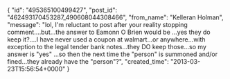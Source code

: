  {
   "id": "495365100499427",
   "post_id": "462493170453287_490608044308466",
   "from_name": "Kelleran Holman",
   "message": "lol, I'm reluctant to post after your reality stopping comment....but...the answer to Eamonn O Brien would be ...yes they do keep it?....I have never used a coupon at walmart...or anywhere...with exception to the legal tender bank notes...they DO keep those...so my answer is \"yes\" ...so then the next time the \"person\" is summoned and/or fined...they already have the \"person\"?",
   "created_time": "2013-03-23T15:56:54+0000"
 }
